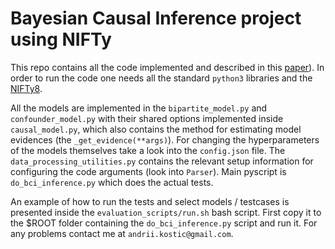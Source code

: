 # Bayesian Causal Inference project using NIFTy

This repo contains all the code implemented and described in this [paper](https://github.com/Cosmicstring/Bayesian-Causal-Inference-with-IFT/tree/main/paper)). In order to run the code one needs all the standard `python3` libraries and the [NIFTy8](https://gitlab.mpcdf.mpg.de/ift/nifty).

All the models are implemented in the `bipartite_model.py` and `confounder_model.py` with their shared options implemented inside `causal_model.py`, which also contains the method for estimating model evidences (the `_get_evidence(**args)`). For changing the hyperparameters of the models themselves take a look into the `config.json` file. The `data_processing_utilities.py` contains the relevant setup information for configuring the code arguments (look into `Parser`). Main pyscript is `do_bci_inference.py` which does the actual tests.

An example of how to run the tests and select models / testcases is presented inside the `evaluation_scripts/run.sh` bash script. First copy it to the $ROOT folder containing the `do_bci_inference.py` script and run it. For any problems contact me at `andrii.kostic@gmail.com`. 
